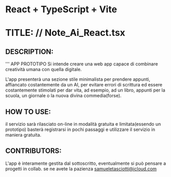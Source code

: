# React + TypeScript + Vite

# TITLE: // Note_Ai_React.tsx

## DESCRIPTION:
''' APP PROTOTIPO 
Si intende creare una web app capace di combinare creatività umana con quella digitale.

L'app presenterà una sezione stile minimalista per prendere appunti, affiancato costantemente da un AI, per evitare errori di scrittura ed essere costantemente stimolati per dar vita, ad esempio, ad un libro, appunti per la scuola, un giornale o la nuova divina commedia(forse).

## HOW TO USE:
il servizio sarà rilasciato on-line in modalità gratuita e limitata(essendo un prototipo)
basterà registrarsi in pochi passaggi e utilizzare il servizio in maniera gratuita.

## CONTRIBUTORS:
L'app è interamente gestita dal sottoscritto, eventualmente si può pensare a progetti in collab. se ne avete la pazienza
samueletasciotti@icloud.com
